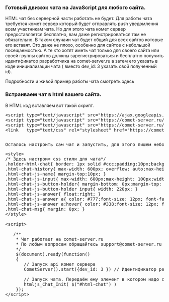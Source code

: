 <h3>Готовый движок чата на JavaScript для любого сайта.</h3>
HTML чат без серверной части работать не будет. Для работы чата требуется комет сервер который будет отправлять push уведомления всем участникам чата. Но для этого чата комет сервер предоставляется бесплатно, вам даже регистрироваться там не обязательно. В таком случаии чат будет общий для всех сайтов которые его вставят. Это даже не плохо, особенно для сайтов с небольшой посещаемостью. А те кто хотят иметь чат только для своего сайта или своей группы сайтов должны <a hrtef="https://comet-server.ru" >зарегистрироваться и бесплатно получить идентификатор разработчика</a> на comet-server.ru а затем его указать в коде инициализации чата ( вместо dev_id: 3 указать свой полученный id).

<a hrtef="https://comet-server.ru/%D1%80%D0%B0%D0%B7%D0%B4%D0%B5%D0%BB/15/subject/8" >Подробности и живой пример работы чата смотреть здесь</a>

<h3>Встраиваем чат в html вашего сайта.</h3>
В HTML код вставляем вот такой скрипт.

<pre>
&lt;script type=&quot;text/javascript&quot; src=&quot;https://ajax.googleapis.com/ajax/libs/jquery/1/jquery.min.js&quot; &gt;&lt;/script&gt;
&lt;script type=&quot;text/javascript&quot; src=&quot;https://comet-server.ru/CometServerApi.js&quot; &gt;&lt;/script&gt;
&lt;script type=&quot;text/javascript&quot; src=&quot;https://comet-server.ru/doc/html_chat.js&quot; &gt;&lt;/script&gt;
&lt;link   type=&quot;text/css&quot; rel=&quot;stylesheet&quot; href=&quot;https://comet-server.ru/doc/html_chat.css&quot;&gt;&lt;/link&gt;
<pre>

Осталось настроить сам чат и запустить, для этого пишем небольшой скрипт.
<pre>
&lt;style&gt;
/* Здесь настроим css стили для чата*/
.holder-html-chat{ border: 1px solid #ccc;padding:10px;background-color: #fff;width: 600px;}
.html-chat-history{ max-width: 600px; overflow: auto;max-height: 900px; border: 1px solid #ccc;padding: 5px;}
.html-chat-js-name{ margin-top:10px; }
.html-chat-js-input{ max-width: 600px;max-height: 100px;width: 600px;margin-top:10px; }
.html-chat-js-button-holder{ margin-bottom: 0px;margin-top: 10px; }
.html-chat-js-button-holder input{ width: 220px; }
.html-chat-js-answer{ float:right; }
.html-chat-js-answer a{ color: #777;font-size: 12px; font-family: cursive;}
.html-chat-js-answer a:hover{ color: #338;font-size: 12px; font-family: cursive;}
.html-chat-msg{ margin: 0px; }
&lt;/style&gt;

&lt;script&gt;

   /**
    * Чат работает на comet-server.ru
    * По любым вопросам обращайтесь support@comet-server.ru или на сайт comet-server.ru
    */
    $(document).ready(function()
    {
       // Запуск api комет сервера
       CometServer().start({dev_id: 3 }) // Идентификатор разработчика на comet-server.ru

       // Запуск чата. Передаём ему элемент в котором надо создать окно чата.
       htmljs_Chat_Init( $(&quot;#html-chat&quot;) )
    });
&lt;/script&gt;
<pre>
